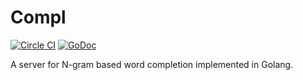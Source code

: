 # Compl

[![Circle CI](https://circleci.com/gh/mitsuse/compl.svg?style=shield)](https://circleci.com/gh/mitsuse/compl)
[![GoDoc](http://godoc.org/github.com/mitsuse/compl?status.svg)](http://godoc.org/github.com/mitsuse/compl)

A server for N-gram based word completion implemented in Golang.

